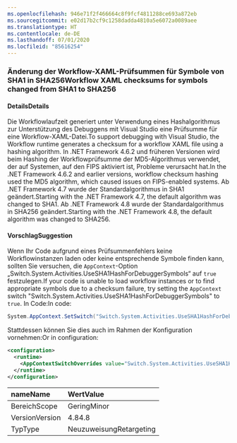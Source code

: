 ```yaml
---
ms.openlocfilehash: 946e71f2f466664c8f9fcf4811288ce693a872eb
ms.sourcegitcommit: e02d17b2cf9c1258dadda4810a5e6072a0089aee
ms.translationtype: HT
ms.contentlocale: de-DE
ms.lasthandoff: 07/01/2020
ms.locfileid: "85616254"
---
```

### <a name="workflow-xaml-checksums-for-symbols-changed-from-sha1-to-sha256"></a><span data-ttu-id="6b649-101">Änderung der Workflow-XAML-Prüfsummen für Symbole von SHA1 in SHA256</span><span class="sxs-lookup"><span data-stu-id="6b649-101">Workflow XAML checksums for symbols changed from SHA1 to SHA256</span></span>

#### <a name="details"></a><span data-ttu-id="6b649-102">Details</span><span class="sxs-lookup"><span data-stu-id="6b649-102">Details</span></span>

<span data-ttu-id="6b649-103">Die Workflowlaufzeit generiert unter Verwendung eines Hashalgorithmus zur Unterstützung des Debuggens mit Visual Studio eine Prüfsumme für eine Workflow-XAML-Datei.</span><span class="sxs-lookup"><span data-stu-id="6b649-103">To support debugging with Visual Studio, the Workflow runtime generates a checksum for a workflow XAML file using a hashing algorithm.</span></span> <span data-ttu-id="6b649-104">In .NET Framework 4.6.2 und früheren Versionen wird beim Hashing der Workflowprüfsumme der MD5-Algorithmus verwendet, der auf Systemen, auf den FIPS aktiviert ist, Probleme verursacht hat.</span><span class="sxs-lookup"><span data-stu-id="6b649-104">In the .NET Framework 4.6.2 and earlier versions, workflow checksum hashing used the MD5 algorithm, which caused issues on FIPS-enabled systems.</span></span> <span data-ttu-id="6b649-105">Ab .NET Framework 4.7 wurde der Standardalgorithmus in SHA1 geändert.</span><span class="sxs-lookup"><span data-stu-id="6b649-105">Starting with the .NET Framework 4.7, the default algorithm was changed to SHA1.</span></span> <span data-ttu-id="6b649-106">Ab .NET Framework 4.8 wurde der Standardalgorithmus in SHA256 geändert.</span><span class="sxs-lookup"><span data-stu-id="6b649-106">Starting with the .NET Framework 4.8, the default algorithm was changed to SHA256.</span></span>

#### <a name="suggestion"></a><span data-ttu-id="6b649-107">Vorschlag</span><span class="sxs-lookup"><span data-stu-id="6b649-107">Suggestion</span></span>

<span data-ttu-id="6b649-108">Wenn Ihr Code aufgrund eines Prüfsummenfehlers keine Workflowinstanzen laden oder keine entsprechende Symbole finden kann, sollten Sie versuchen, die `AppContext`-Option „Switch.System.Activities.UseSHA1HashForDebuggerSymbols“ auf `true` festzulegen.</span><span class="sxs-lookup"><span data-stu-id="6b649-108">If your code is unable to load workflow instances or to find appropriate symbols due to a checksum failure, try setting the `AppContext` switch "Switch.System.Activities.UseSHA1HashForDebuggerSymbols" to `true`.</span></span> <span data-ttu-id="6b649-109">In Code:</span><span class="sxs-lookup"><span data-stu-id="6b649-109">In code:</span></span>

```csharp
System.AppContext.SetSwitch("Switch.System.Activities.UseSHA1HashForDebuggerSymbols", true);
```

<span data-ttu-id="6b649-110">Stattdessen können Sie dies auch im Rahmen der Konfiguration vornehmen:</span><span class="sxs-lookup"><span data-stu-id="6b649-110">Or in configuration:</span></span>

```xml
<configuration>
  <runtime>
    <AppContextSwitchOverrides value="Switch.System.Activities.UseSHA1HashForDebuggerSymbols=true" />
  </runtime>
</configuration>
```

| <span data-ttu-id="6b649-111">name</span><span class="sxs-lookup"><span data-stu-id="6b649-111">Name</span></span>    | <span data-ttu-id="6b649-112">Wert</span><span class="sxs-lookup"><span data-stu-id="6b649-112">Value</span></span>       |
|:--------|:------------|
| <span data-ttu-id="6b649-113">Bereich</span><span class="sxs-lookup"><span data-stu-id="6b649-113">Scope</span></span>   | <span data-ttu-id="6b649-114">Gering</span><span class="sxs-lookup"><span data-stu-id="6b649-114">Minor</span></span>       |
| <span data-ttu-id="6b649-115">Version</span><span class="sxs-lookup"><span data-stu-id="6b649-115">Version</span></span> | <span data-ttu-id="6b649-116">4.8</span><span class="sxs-lookup"><span data-stu-id="6b649-116">4.8</span></span>         |
| <span data-ttu-id="6b649-117">Typ</span><span class="sxs-lookup"><span data-stu-id="6b649-117">Type</span></span>    | <span data-ttu-id="6b649-118">Neuzuweisung</span><span class="sxs-lookup"><span data-stu-id="6b649-118">Retargeting</span></span> |
